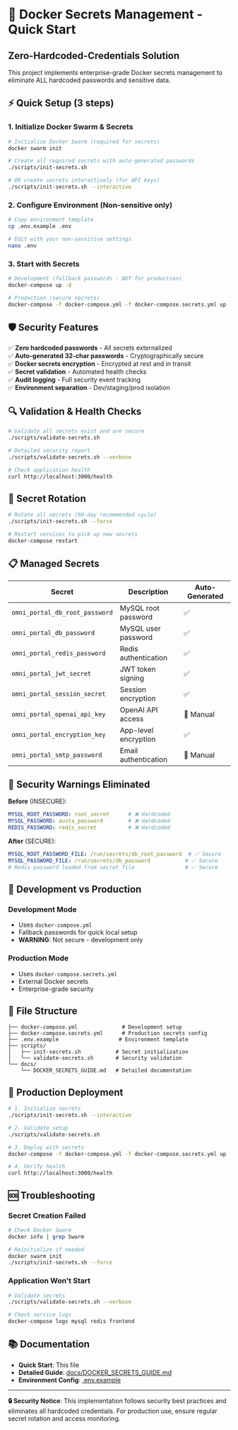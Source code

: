 # 🔐 Docker Secrets Management - Quick Start

## Zero-Hardcoded-Credentials Solution

This project implements enterprise-grade Docker secrets management to eliminate ALL hardcoded passwords and sensitive data.

## ⚡ Quick Setup (3 steps)

### 1. Initialize Docker Swarm & Secrets
```bash
# Initialize Docker Swarm (required for secrets)
docker swarm init

# Create all required secrets with auto-generated passwords
./scripts/init-secrets.sh

# OR create secrets interactively (for API keys)
./scripts/init-secrets.sh --interactive
```

### 2. Configure Environment (Non-sensitive only)
```bash
# Copy environment template
cp .env.example .env

# Edit with your non-sensitive settings
nano .env
```

### 3. Start with Secrets
```bash
# Development (fallback passwords - NOT for production)
docker-compose up -d

# Production (secure secrets)
docker-compose -f docker-compose.yml -f docker-compose.secrets.yml up -d
```

## 🛡️ Security Features

✅ **Zero hardcoded passwords** - All secrets externalized  
✅ **Auto-generated 32-char passwords** - Cryptographically secure  
✅ **Docker secrets encryption** - Encrypted at rest and in transit  
✅ **Secret validation** - Automated health checks  
✅ **Audit logging** - Full security event tracking  
✅ **Environment separation** - Dev/staging/prod isolation  

## 🔍 Validation & Health Checks

```bash
# Validate all secrets exist and are secure
./scripts/validate-secrets.sh

# Detailed security report
./scripts/validate-secrets.sh --verbose

# Check application health
curl http://localhost:3000/health
```

## 🔄 Secret Rotation

```bash
# Rotate all secrets (90-day recommended cycle)
./scripts/init-secrets.sh --force

# Restart services to pick up new secrets
docker-compose restart
```

## 📋 Managed Secrets

| Secret | Description | Auto-Generated |
|--------|-------------|----------------|
| `omni_portal_db_root_password` | MySQL root password | ✅ |
| `omni_portal_db_password` | MySQL user password | ✅ |
| `omni_portal_redis_password` | Redis authentication | ✅ |
| `omni_portal_jwt_secret` | JWT token signing | ✅ |
| `omni_portal_session_secret` | Session encryption | ✅ |
| `omni_portal_openai_api_key` | OpenAI API access | 🔧 Manual |
| `omni_portal_encryption_key` | App-level encryption | ✅ |
| `omni_portal_smtp_password` | Email authentication | 🔧 Manual |

## 🚨 Security Warnings Eliminated

**Before** (INSECURE):
```yaml
MYSQL_ROOT_PASSWORD: root_secret      # ❌ Hardcoded
MYSQL_PASSWORD: austa_password        # ❌ Hardcoded  
REDIS_PASSWORD: redis_secret          # ❌ Hardcoded
```

**After** (SECURE):
```yaml
MYSQL_ROOT_PASSWORD_FILE: /run/secrets/db_root_password  # ✅ Secure
MYSQL_PASSWORD_FILE: /run/secrets/db_password           # ✅ Secure
# Redis password loaded from secret file                # ✅ Secure
```

## 🔧 Development vs Production

### Development Mode
- Uses `docker-compose.yml` 
- Fallback passwords for quick local setup
- **WARNING**: Not secure - development only

### Production Mode  
- Uses `docker-compose.secrets.yml`
- External Docker secrets
- Enterprise-grade security

## 📁 File Structure

```
├── docker-compose.yml              # Development setup
├── docker-compose.secrets.yml      # Production secrets config
├── .env.example                   # Environment template
├── scripts/
│   ├── init-secrets.sh           # Secret initialization
│   └── validate-secrets.sh       # Security validation
└── docs/
    └── DOCKER_SECRETS_GUIDE.md   # Detailed documentation
```

## 🚀 Production Deployment

```bash
# 1. Initialize secrets
./scripts/init-secrets.sh --interactive

# 2. Validate setup  
./scripts/validate-secrets.sh

# 3. Deploy with secrets
docker-compose -f docker-compose.yml -f docker-compose.secrets.yml up -d

# 4. Verify health
curl http://localhost:3000/health
```

## 🆘 Troubleshooting

### Secret Creation Failed
```bash
# Check Docker Swarm
docker info | grep Swarm

# Reinitialize if needed
docker swarm init
./scripts/init-secrets.sh --force
```

### Application Won't Start
```bash
# Validate secrets
./scripts/validate-secrets.sh --verbose

# Check service logs
docker-compose logs mysql redis frontend
```

## 📚 Documentation

- **Quick Start**: This file
- **Detailed Guide**: [docs/DOCKER_SECRETS_GUIDE.md](docs/DOCKER_SECRETS_GUIDE.md)
- **Environment Config**: [.env.example](.env.example)

---

**🔒 Security Notice**: This implementation follows security best practices and eliminates all hardcoded credentials. For production use, ensure regular secret rotation and access monitoring.